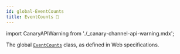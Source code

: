 ```yaml
---
id: global-EventCounts
title: EventCounts 🧪
---
```


import CanaryAPIWarning from './\_canary-channel-api-warning.mdx';

<CanaryAPIWarning />

The global [`EventCounts`](https://developer.mozilla.org/en-US/docs/Web/API/EventCounts) class, as defined in Web specifications.
